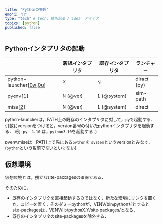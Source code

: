 ```yaml
---
title: "Pythonの管理"
emoji: "🐥"
type: "tech" # tech: 技術記事 / idea: アイデア
topics: [python]
published: false
---
```

## Pythonインタプリタの起動

||新規インタプリタ|既存インタプリタ|ランチャー|
|---|---|---|---|
|python-launcher[[0w][python-launcher for windows],[0u][python-launcher for unix]]|✕|N |direct (py)|
|pyenv[[1][pyenv]]|N (@ver)|1 (@system)|sim-path|
|mise[[2][mise]]|N (@ver)|1 (@system)|direct|

python-launcherは，PATH上の既存のインタプリタに対して，`py`で起動する．引数にversionをつけると，version番号の付いたpythonインタプリタを起動する．
(例: `py -3.10` は，`python3.10`を起動する．)

pyenv,miseは，PATH上で先にある`python`を `system`というversionとみなす．(`python`という名前でないといけない)

## 仮想環境

仮想環境とは，独立なsite-packagesの確保である．

そのために，
- 既存のインタプリタを直接起動するのではなく，新たな環境にリンクを置くか，コピーを置く．そのダミーpythonが，VENV/bin/pythonだとするとsite-packagesは，VENV/lib/pythonX.Y/site-packages/となる．
- 既存のインタプリタのsite-packagesを除外する．





[python-launcher for unix]:https://python-launcher.app/
[python-launcher for windows]:https://docs.python.org/3/using/windows.html#launcher
[pyenv]:https://github.com/pyenv/pyenv
[mise]:https://mise.jdx.dev/


